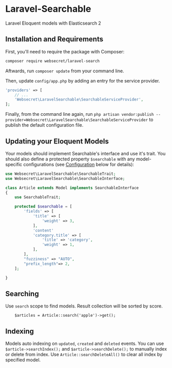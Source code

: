 # Laravel-Searchable

Laravel Eloquent models with Elasticsearch 2


## Installation and Requirements

First, you'll need to require the package with Composer:

```sh
composer require websecret/laravel-search
```

Aftwards, run `composer update` from your command line.

Then, update `config/app.php` by adding an entry for the service provider.

```php
'providers' => [
	// ...
	'Websecret\LaravelSearchable\SearchableServiceProvider',
];
```

Finally, from the command line again, run `php artisan vendor:publish --provider=Websecret\LaravelSearchable\SearchableServiceProvider` to publish 
the default configuration file.


## Updating your Eloquent Models

Your models should implement Searchable's interface and use it's trait. You should 
also define a protected property `$searchable` with any model-specific configurations 
(see [Configuration](#config) below for details):

```php
use Websecret\LaravelSearchable\SearchableTrait;
use Websecret\LaravelSearchable\SearchableInterface;

class Article extends Model implements SearchableInterface
{
	use SearchableTrait;

	protected $searchable = [
        'fields' => [
            'title' => [
                'weight' => 3,
            ],
            'content'
            'category.title' => [
                'title' => 'category',
                'weight' => 1,
            ],
        ],
        "fuzziness" => "AUTO",
        "prefix_length"=> 2,
    ];

}
```


## Searching

Use `search` scope to find models. Result collection will be sorted by score. 

```
    $articles = Article::search('apple')->get();
```


## Indexing

Models auto indexing on `updated`, `created` and `deleted` events.
You can use `$article->searchIndex();` and `$article->searchDelete();` to manually index or delete from index. Use `Article::searchDeleteAll()` to clear all index by specified model.